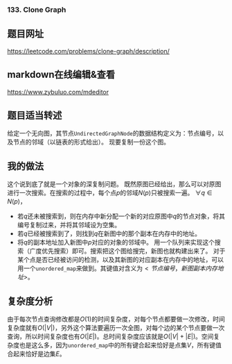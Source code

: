 ###  133. Clone Graph

## 题目网址
https://leetcode.com/problems/clone-graph/description/
## markdown在线编辑&查看
https://www.zybuluo.com/mdeditor
## 题目适当转述
给定一个无向图，其节点`UndirectedGraphNode`的数据结构定义为：节点编号，以及节点的邻域（以链表的形式给出）。
现要复制一份这个图。 

## 我的做法
这个说到底了就是一个对象的深复制问题。
既然原图已经给出，那么可以对原图进行一次搜索。在搜索的过程中，每个点$p$的邻域$N(p)$只被搜索一遍。
$\forall q\in N(p)$，
* 若$q$还未被搜索到，则在内存中新分配一个新的对应原图中$q$的节点对象，将其编号复制过来，并将其邻域设为空集。
* 若$q$已经被搜索到了，则找到$q$在新图中的那个副本在内存中的地址。
* 将$q$的副本地址加入新图中$p$对应的对象的邻域中。
用一个队列来实现这个搜索（广度优先搜索）即可。搜索把这个图给搜完，新图也就构建出来了。
对于某个点是否已经被访问的检测，以及其新图的对应副本在内存中的地址，可以用一个`unordered_map`来做到。其键值对含义为$<节点编号，新图副本内存地址>$。

## 复杂度分析
由于每次节点查询修改都是$O(1)$的时间复杂度，对每个节点都要做一次修改，时间复杂度就有$O(|V|)$，另外这个算法要遍历一次全图，对每个边的某个节点要做一次查询，所以时间复杂度也有$O(|E|)$。总时间复杂度应该就是$O(|V|+|E|)$。空间复杂度也是这么多，因为`unordered_map`中的所有键合起来恰好是点集$V$，所有键值合起来恰好是边集$E$。
